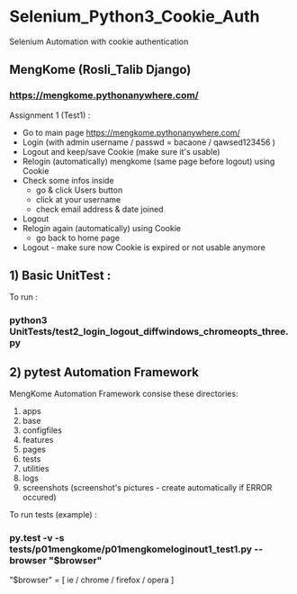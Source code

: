 # Selenium_Python3_Cookie_Auth
Selenium Automation with cookie authentication

## MengKome (Rosli_Talib Django)
### https://mengkome.pythonanywhere.com/ 

Assignment 1 (Test1) :

- Go to main page https://mengkome.pythonanywhere.com/
- Login (with admin username / passwd = bacaone / qawsed123456 )
- Logout and keep/save Cookie (make sure it's usable)
- Relogin (automatically) mengkome (same page before logout) using Cookie
- Check some infos inside 
  - go & click Users button
  - click at your username
  - check email address & date joined
- Logout
- Relogin again (automatically) using Cookie
  - go back to home page
- Logout - make sure now Cookie is expired or not usable anymore

## 1) Basic UnitTest :

To run :

### python3 UnitTests/test2_login_logout_diffwindows_chromeopts_three.py

## 2) pytest Automation Framework

MengKome Automation Framework consise these directories:

1) apps
2) base
3) configfiles
4) features
5) pages
6) tests
7) utilities
8) logs
9) screenshots (screenshot's pictures - create automatically if ERROR occured)

To run tests (example) :

### py.test -v -s tests/p01mengkome/p01mengkomeloginout1_test1.py --browser "$browser"

"$browser" = [ ie / chrome / firefox / opera ]
